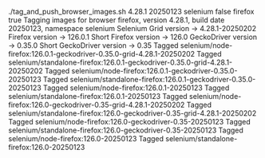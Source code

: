 ./tag_and_push_browser_images.sh 4.28.1 20250123 selenium false firefox true
Tagging images for browser firefox, version 4.28.1, build date 20250123, namespace selenium
Selenium Grid version -> 4.28.1-20250202
Firefox version -> 126.0.1
Short Firefox version -> 126.0
GeckoDriver version -> 0.35.0
Short GeckoDriver version -> 0.35
Tagged selenium/node-firefox:126.0.1-geckodriver-0.35.0-grid-4.28.1-20250202
Tagged selenium/standalone-firefox:126.0.1-geckodriver-0.35.0-grid-4.28.1-20250202
Tagged selenium/node-firefox:126.0.1-geckodriver-0.35.0-20250123
Tagged selenium/standalone-firefox:126.0.1-geckodriver-0.35.0-20250123
Tagged selenium/node-firefox:126.0.1-20250123
Tagged selenium/standalone-firefox:126.0.1-20250123
Tagged selenium/node-firefox:126.0-geckodriver-0.35-grid-4.28.1-20250202
Tagged selenium/standalone-firefox:126.0-geckodriver-0.35-grid-4.28.1-20250202
Tagged selenium/node-firefox:126.0-geckodriver-0.35-20250123
Tagged selenium/standalone-firefox:126.0-geckodriver-0.35-20250123
Tagged selenium/node-firefox:126.0-20250123
Tagged selenium/standalone-firefox:126.0-20250123
